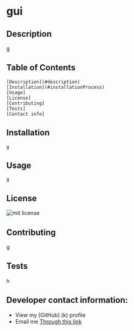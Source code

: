# gui

  ## Description
  
  g
  
  ## Table of Contents
  
    [Description](#description)
    [Installation](#installationProcess)
    [Usage]
    [License]
    [Contributing]
    [Tests]
    [Contact info]
  
  ## Installation
    g

  ## Usage
    g
  
  ## License
  ![mit license](https://img.shields.io/badge/license-MIT-green)
  
  ## Contributing
  g
  
  ## Tests
  h

  ## Developer contact information: 
  - View my [GitHub] (k) profile
  - Email me [Through this link]()
